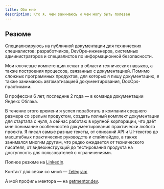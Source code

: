 ```yaml
---
title: Обо мне
description: Кто я, чем занимаюсь и чем могу быть полезен
---
```


## Резюме

Специализируюсь на публичной документации для технических специалистов: разработчиков, DevOps-инженеров, системных администраторов и специалистов по информационной безопасности.

Мои ключевые компетенции лежат в области технических навыков, а также построения процессов, связанных с документацией. Помимо сложных программных продуктов, для которых я пишу документацию, я также занимаюсь автоматизацией документирования, DocOps-практиками.

В профессии 6 лет, последние 2 года — в команде документации Яндекс Облака.

В течение этого времени я успел поработать в компании среднего размера со зрелым продуктом, создать полный комплект документации для стартапа с нуля, а сейчас работаю в крупной корпорации, что даёт мне понимание особенностей документирования практически любого проекта. Я писал самые разные тексты, от описаний API и UI-текстов до масштабных практических руководств и стайлгайдов, а также занимался многим другим, что редко ожидается от технического писателя, от видеоинструкций до тестирования продукта на доступность для пользователей с ограничениями.

Полное резюме на [LinkedIn](https://www.linkedin.com/in/alexander-i-a87527152).

Контакт для связи со мной — [Telegram](https://t.me/alexjameson).

А мой профиль ментора — на [getmentor.dev](https://getmentor.dev/mentor/aleksandr-iakovlev-4454).
